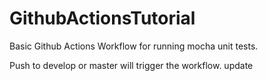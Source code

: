 # GithubActionsTutorial

Basic Github Actions Workflow for running mocha unit tests. 

Push to develop or master will trigger the workflow. 
update